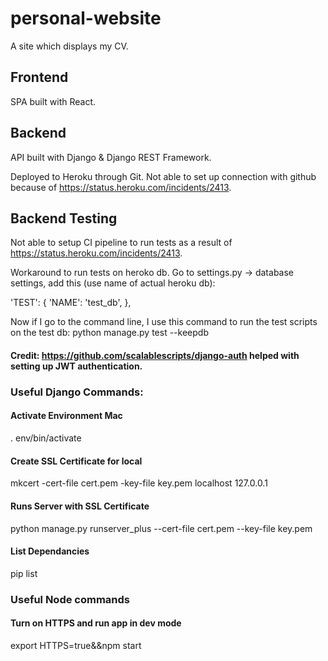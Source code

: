 # personal-website
A site which displays my CV.

## Frontend
SPA built with React.

## Backend
API built with Django & Django REST Framework.

Deployed to Heroku through Git. Not able to set up connection with github because of https://status.heroku.com/incidents/2413.

## Backend Testing
Not able to setup CI pipeline to run tests as a result of https://status.heroku.com/incidents/2413.

Workaround to run tests on heroko db. Go to settings.py -> database settings, add this (use name of actual heroku db):

'TEST': {
  'NAME': 'test_db',
},

Now if I go to the command line, I use this command to run the test scripts on the test db:
python manage.py test --keepdb


#### Credit: https://github.com/scalablescripts/django-auth helped with setting up JWT authentication.

### Useful Django Commands: 

#### Activate Environment Mac
. env/bin/activate

#### Create SSL Certificate for local
mkcert -cert-file cert.pem -key-file key.pem localhost 127.0.0.1

#### Runs Server with SSL Certificate
python manage.py runserver_plus --cert-file cert.pem --key-file key.pem

#### List Dependancies
pip list

### Useful Node commands

#### Turn on HTTPS and run app in dev mode
export HTTPS=true&&npm start

